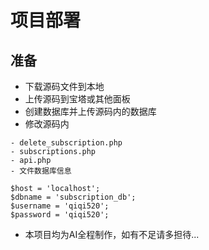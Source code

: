 # 项目部署  

## 准备
- 下载源码文件到本地
- 上传源码到宝塔或其他面板
- 创建数据库并上传源码内的数据库
- 修改源码内
~~~
- delete_subscription.php
- subscriptions.php
- api.php
- 文件数据库信息
~~~
~~~
$host = 'localhost';
$dbname = 'subscription_db';
$username = 'qiqi520';
$password = 'qiqi520';
~~~
- 本项目均为AI全程制作，如有不足请多担待...
